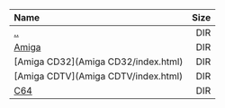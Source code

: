 |Name|Size|
|:---|---:|
|[..](../index.html)|DIR|
|[Amiga](Amiga/index.html)|DIR|
|[Amiga CD32](Amiga CD32/index.html)|DIR|
|[Amiga CDTV](Amiga CDTV/index.html)|DIR|
|[C64](C64/index.html)|DIR|
